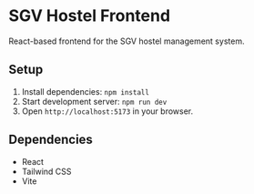 # SGV Hostel Frontend

React-based frontend for the SGV hostel management system.

## Setup
1. Install dependencies: `npm install`
2. Start development server: `npm run dev`
3. Open `http://localhost:5173` in your browser.

## Dependencies
- React
- Tailwind CSS
- Vite